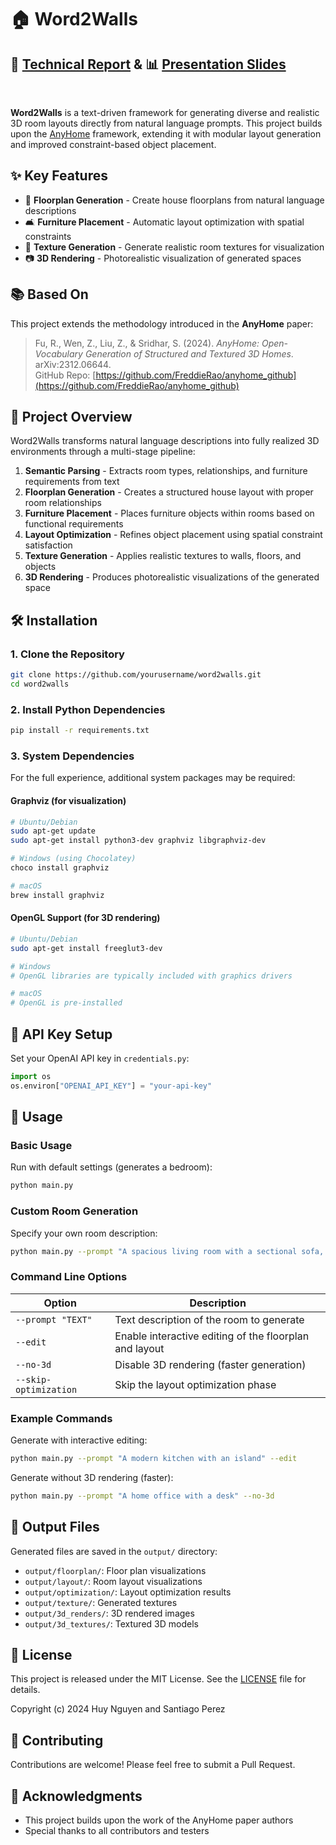 # 🏠 Word2Walls

## 📑 [Technical Report](https://docs.google.com/presentation/d/1nJhuzPO8a2mRjVUCf0XmAqj9vl_Ds8dUVjueYs-B86g/edit?usp=sharing) & 📊 [Presentation Slides](https://drive.google.com/file/d/1h9IplaxKWE1u3uldueNFlSDVMDEdJWIq/view?usp=sharing)

<br>

**Word2Walls** is a text-driven framework for generating diverse and realistic 3D room layouts directly from natural language prompts. This project builds upon the [AnyHome](https://github.com/FreddieRao/anyhome_github) framework, extending it with modular layout generation and improved constraint-based object placement.

## ✨ Key Features

- 🏢 **Floorplan Generation** - Create house floorplans from natural language descriptions
- 🛋️ **Furniture Placement** - Automatic layout optimization with spatial constraints
- 🎨 **Texture Generation** - Generate realistic room textures for visualization
- 📷 **3D Rendering** - Photorealistic visualization of generated spaces

## 📚 Based On

This project extends the methodology introduced in the **AnyHome** paper:

> Fu, R., Wen, Z., Liu, Z., & Sridhar, S. (2024). *AnyHome: Open-Vocabulary Generation of Structured and Textured 3D Homes*. arXiv:2312.06644.  
> GitHub Repo: [https://github.com/FreddieRao/anyhome_github](https://github.com/FreddieRao/anyhome_github)

## 🧠 Project Overview

Word2Walls transforms natural language descriptions into fully realized 3D environments through a multi-stage pipeline:

1. **Semantic Parsing** - Extracts room types, relationships, and furniture requirements from text
2. **Floorplan Generation** - Creates a structured house layout with proper room relationships
3. **Furniture Placement** - Places furniture objects within rooms based on functional requirements
4. **Layout Optimization** - Refines object placement using spatial constraint satisfaction
5. **Texture Generation** - Applies realistic textures to walls, floors, and objects
6. **3D Rendering** - Produces photorealistic visualizations of the generated space

## 🛠️ Installation

### 1. Clone the Repository

```bash
git clone https://github.com/yourusername/word2walls.git
cd word2walls
```

### 2. Install Python Dependencies

```bash
pip install -r requirements.txt
```

### 3. System Dependencies

For the full experience, additional system packages may be required:

#### Graphviz (for visualization)
```bash
# Ubuntu/Debian
sudo apt-get update
sudo apt-get install python3-dev graphviz libgraphviz-dev

# Windows (using Chocolatey)
choco install graphviz

# macOS
brew install graphviz
```

#### OpenGL Support (for 3D rendering)
```bash
# Ubuntu/Debian
sudo apt-get install freeglut3-dev

# Windows
# OpenGL libraries are typically included with graphics drivers

# macOS
# OpenGL is pre-installed
```

## 🔑 API Key Setup

Set your OpenAI API key in `credentials.py`:
```python
import os
os.environ["OPENAI_API_KEY"] = "your-api-key"
```

## 🚀 Usage

### Basic Usage

Run with default settings (generates a bedroom):
```bash
python main.py
```

### Custom Room Generation

Specify your own room description:
```bash
python main.py --prompt "A spacious living room with a sectional sofa, coffee table, and large windows overlooking a garden"
```

### Command Line Options

| Option | Description |
|--------|-------------|
| `--prompt "TEXT"` | Text description of the room to generate |
| `--edit` | Enable interactive editing of the floorplan and layout |
| `--no-3d` | Disable 3D rendering (faster generation) |
| `--skip-optimization` | Skip the layout optimization phase |

### Example Commands

Generate with interactive editing:
```bash
python main.py --prompt "A modern kitchen with an island" --edit
```

Generate without 3D rendering (faster):
```bash
python main.py --prompt "A home office with a desk" --no-3d
```

## 📁 Output Files

Generated files are saved in the `output/` directory:
- `output/floorplan/`: Floor plan visualizations
- `output/layout/`: Room layout visualizations
- `output/optimization/`: Layout optimization results
- `output/texture/`: Generated textures
- `output/3d_renders/`: 3D rendered images
- `output/3d_textures/`: Textured 3D models

## 📝 License

This project is released under the MIT License. See the [LICENSE](LICENSE) file for details.

Copyright (c) 2024 Huy Nguyen and Santiago Perez

## 🤝 Contributing

Contributions are welcome! Please feel free to submit a Pull Request.

## 🙏 Acknowledgments

- This project builds upon the work of the AnyHome paper authors
- Special thanks to all contributors and testers






